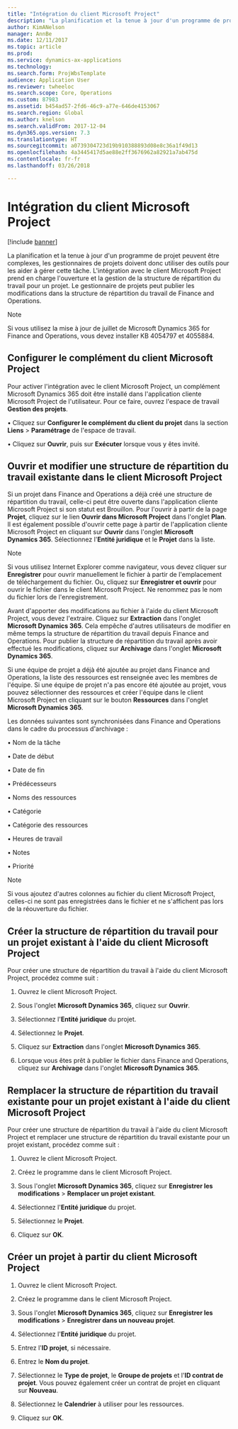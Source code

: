 ```yaml
---
title: "Intégration du client Microsoft Project"
description: "La planification et la tenue à jour d'un programme de projet peuvent être complexes, les gestionnaires de projets doivent donc utiliser des outils pour les aider à gérer cette tâche. L'intégration avec le client Microsoft Project prend en charge l'ouverture et la gestion de la structure de répartition du travail pour un projet."
author: KimANelson
manager: AnnBe
ms.date: 12/11/2017
ms.topic: article
ms.prod: 
ms.service: dynamics-ax-applications
ms.technology: 
ms.search.form: ProjWbsTemplate
audience: Application User
ms.reviewer: twheeloc
ms.search.scope: Core, Operations
ms.custom: 87983
ms.assetid: b454ad57-2fd6-46c9-a77e-646de4153067
ms.search.region: Global
ms.author: knelson
ms.search.validFrom: 2017-12-04
ms.dyn365.ops.version: 7.3
ms.translationtype: HT
ms.sourcegitcommit: a0739304723d19b910388893d08e8c36a1f49d13
ms.openlocfilehash: 4a3445417d5ae88e2ff3676962a82921a7ab475d
ms.contentlocale: fr-fr
ms.lasthandoff: 03/26/2018

---
```


# <a name="microsoft-project-client-integration"></a>Intégration du client Microsoft Project

[!include [banner](../includes/banner.md)]

La planification et la tenue à jour d'un programme de projet peuvent être complexes, les gestionnaires de projets doivent donc utiliser des outils pour les aider à gérer cette tâche. L'intégration avec le client Microsoft Project prend en charge l'ouverture et la gestion de la structure de répartition du travail pour un projet. Le gestionnaire de projets peut publier les modifications dans la structure de répartition du travail de Finance and Operations.

> [!NOTE]
> Si vous utilisez la mise à jour de juillet de Microsoft Dynamics 365 for Finance and Operations, vous devez installer KB 4054797 et 4055884.

## <a name="configure-the-microsoft-project-client-add-in"></a>Configurer le complément du client Microsoft Project
Pour activer l'intégration avec le client Microsoft Project, un complément Microsoft Dynamics 365 doit être installé dans l'application cliente Microsoft Project de l'utilisateur. Pour ce faire, ouvrez l'espace de travail **Gestion des projets**.

•   Cliquez sur **Configurer le complément du client du projet** dans la section **Liens** > **Paramétrage** de l'espace de travail.

•   Cliquez sur **Ouvrir**, puis sur **Exécuter** lorsque vous y êtes invité.

## <a name="open-and-edit-an-existing-draft-work-breakdown-structure-in-microsoft-project-client"></a>Ouvrir et modifier une structure de répartition du travail existante dans le client Microsoft Project
Si un projet dans Finance and Operations a déjà créé une structure de répartition du travail, celle-ci peut être ouverte dans l'application cliente Microsoft Project si son statut est Brouillon. Pour l'ouvrir à partir de la page **Projet**, cliquez sur le lien **Ouvrir dans Microsoft Project** dans l'onglet **Plan**. Il est également possible d'ouvrir cette page à partir de l'application cliente Microsoft Project en cliquant sur **Ouvrir** dans l'onglet **Microsoft Dynamics 365**. Sélectionnez l'**Entité juridique** et le **Projet** dans la liste.

> [!NOTE]
> Si vous utilisez Internet Explorer comme navigateur, vous devez cliquer sur **Enregistrer** pour ouvrir manuellement le fichier à partir de l'emplacement de téléchargement du fichier. Ou, cliquez sur **Enregistrer et ouvrir** pour ouvrir le fichier dans le client Microsoft Project. Ne renommez pas le nom du fichier lors de l'enregistrement.

Avant d'apporter des modifications au fichier à l'aide du client Microsoft Project, vous devez l'extraire. Cliquez sur **Extraction** dans l'onglet **Microsoft Dynamics 365**. Cela empêche d'autres utilisateurs de modifier en même temps la structure de répartition du travail depuis Finance and Operations. Pour publier la structure de répartition du travail après avoir effectué les modifications, cliquez sur **Archivage** dans l'onglet **Microsoft Dynamics 365**.

Si une équipe de projet a déjà été ajoutée au projet dans Finance and Operations, la liste des ressources est renseignée avec les membres de l'équipe. Si une équipe de projet n'a pas encore été ajoutée au projet, vous pouvez sélectionner des ressources et créer l'équipe dans le client Microsoft Project en cliquant sur le bouton **Ressources** dans l'onglet **Microsoft Dynamics 365**. 

Les données suivantes sont synchronisées dans Finance and Operations dans le cadre du processus d'archivage :

•   Nom de la tâche

•   Date de début

•   Date de fin

•   Prédécesseurs

•   Noms des ressources

•   Catégorie

•   Catégorie des ressources

•   Heures de travail

•   Notes

•   Priorité

> [!NOTE]
> Si vous ajoutez d'autres colonnes au fichier du client Microsoft Project, celles-ci ne sont pas enregistrées dans le fichier et ne s'affichent pas lors de la réouverture du fichier.

## <a name="create-the-work-breakdown-structure-for-an-existing-project-using-microsoft-project-client"></a>Créer la structure de répartition du travail pour un projet existant à l'aide du client Microsoft Project
Pour créer une structure de répartition du travail à l'aide du client Microsoft Project, procédez comme suit :


1.  Ouvrez le client Microsoft Project.

2.  Sous l'onglet **Microsoft Dynamics 365**, cliquez sur **Ouvrir**.

3.  Sélectionnez l'**Entité juridique** du projet.

4.  Sélectionnez le **Projet**.

5.  Cliquez sur **Extraction** dans l'onglet **Microsoft Dynamics 365**.

6.  Lorsque vous êtes prêt à publier le fichier dans Finance and Operations, cliquez sur **Archivage** dans l'onglet **Microsoft Dynamics 365**.

## <a name="replace-the-existing-work-breakdown-structure-for-an-existing-project-using-microsoft-project-client"></a>Remplacer la structure de répartition du travail existante pour un projet existant à l'aide du client Microsoft Project
Pour créer une structure de répartition du travail à l'aide du client Microsoft Project et remplacer une structure de répartition du travail existante pour un projet existant, procédez comme suit :

1.  Ouvrez le client Microsoft Project.

2.  Créez le programme dans le client Microsoft Project.

3.  Sous l'onglet **Microsoft Dynamics 365**, cliquez sur **Enregistrer les modifications** > **Remplacer un projet existant**.

4.  Sélectionnez l'**Entité juridique** du projet.

5.  Sélectionnez le **Projet**.

6.  Cliquez sur **OK**.

## <a name="create-a-new-project-from-within-microsoft-project-client"></a>Créer un projet à partir du client Microsoft Project


1.  Ouvrez le client Microsoft Project.

2.  Créez le programme dans le client Microsoft Project.

3.  Sous l'onglet **Microsoft Dynamics 365**, cliquez sur **Enregistrer les modifications** > **Enregistrer dans un nouveau projet**.

4.  Sélectionnez l'**Entité juridique** du projet.

5.  Entrez l'**ID projet**, si nécessaire.

6.  Entrez le **Nom du projet**.

7.  Sélectionnez le **Type de projet**, le **Groupe de projets** et l'**ID contrat de projet**. Vous pouvez également créer un contrat de projet en cliquant sur **Nouveau**.

8.  Sélectionnez le **Calendrier** à utiliser pour les ressources.

11. Cliquez sur **OK**.

